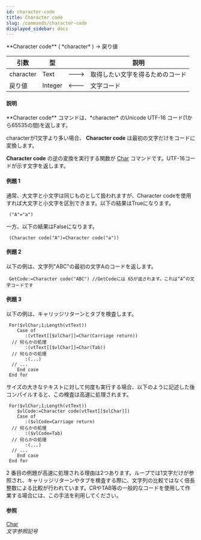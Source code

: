 ```yaml
---
id: character-code
title: Character code
slug: /commands/character-code
displayed_sidebar: docs
---
```


<!--REF #_command_.Character code.Syntax-->**Character code** ( *character* ) -> 戻り値<!-- END REF-->
<!--REF #_command_.Character code.Params-->
| 引数 | 型 |  | 説明 |
| --- | --- | --- | --- |
| character | Text | &#x1F852; | 取得したい文字を得るためのコード |
| 戻り値 | Integer | &#x1F850; | 文字コード |

<!-- END REF-->

#### 説明 

<!--REF #_command_.Character code.Summary-->**Character code** コマンドは、*character* のUnicode UTF-16 コード(1から65535の間)を返します。<!-- END REF-->

characterが1文字より多い場合、 **Character code** は最初の文字だけをコードに変換します。

**Character code** の逆の変換を実行する関数が [Char](char.md) コマンドです。UTF-16コードが示す文字を返します。

#### 例題 1 

通常、大文字と小文字は同じものとして扱われますが、Character codeを使用すれば大文字と小文字を区別できます。以下の結果はTrueになります。  
  
```4d
 ("A"="a")
```

一方、以下の結果はFalseになります。  
  
```4d
 (Character code("A")=Character code("a"))
```

#### 例題 2 

以下の例は、文字列"ABC"の最初の文字Aのコードを返します。  

```4d
 GetCode:=Character code("ABC") //GetCodeには 65が返されます。これは“A”の文字コードです
```

#### 例題 3 

以下の例は、キャリッジリターンとタブを検査します。   

```4d
 For($vlChar;1;Length(vtText))
    Case of
       :(vtText[[$vlChar]]=Char(Carriage return))
  // 何らかの処理
       :(vtText[[$vlChar]]=Char(Tab))
  // 何らかの処理
       :(...)
  // ...
    End case
 End for
```

サイズの大きなテキストに対して何度も実行する場合、以下のように記述した後コンパイルすると、この検査は高速に処理されます。

```4d
 For($vlChar;1;Length(vtText))
    $vlCode:=Character code(vtText[[$vlChar]])
    Case of
       :($vlCode=Carriage return)
  // 何らかの処理
       :($vlCode=Tab)
  // 何らかの処理
       :(...)
  // ...
    End case
 End for
```

2 番目の例題が高速に処理される理由は2つあります。ループでは1文字だけが参照され、キャリッジリターンやタブを検査する際に、文字列の比較ではなく倍長整数による比較が行われています。CRやTAB等の一般的なコードを使用して作業する場合には、この手法を利用してください。

#### 参照 

[Char](char.md)  
*文字参照記号*  